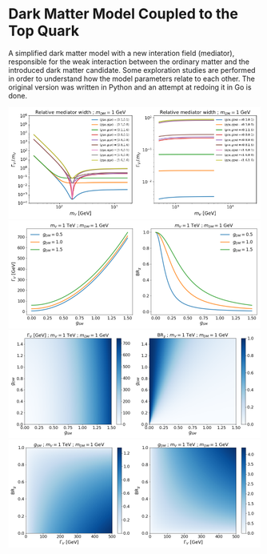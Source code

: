 # Dark Matter Model Coupled to the Top Quark

A simplified dark matter model with a new interation field (mediator), responsible for the weak interaction between the ordinary matter and the introduced dark matter candidate. Some exploration studies are performed in order to understand how the model parameters relate to each other. The original version was written in Python and an attempt at redoing it in Go is done.

![TotalWidth](https://github.com/rmadar/DMsstopModel/raw/master/TotalWidth_vs_mV.png)
![SMCouplingsDep](https://github.com/rmadar/DMsstopModel/raw/master/SMcouplingsDep.png)
![BRandGammaVsCouplings](https://github.com/rmadar/DMsstopModel/raw/master/BRandGammavsCouplings.png)
![CouplingsVsGammaBR](https://github.com/rmadar/DMsstopModel/raw/master/Couplings_vs_GammaBR.png)

